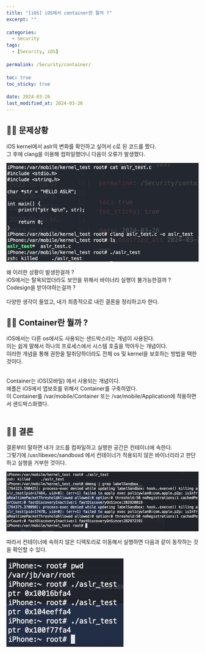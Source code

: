 ```yaml
---
title: "[iOS] iOS에서 container란 뭘까 ?"
excerpt: ""

categories:
  - Security
tags:
  - [Security, iOS]

permalink: /Security/container/

toc: true
toc_sticky: true

date: 2024-03-26
last_modified_at: 2024-03-26
---
```


## ☝🏻 문제상황
iOS kernel에서 aslr의 변화를 확인하고 싶어서 c로 된 코드를 짰다.<br>
그 후에 clang을 이용해 컴파일했더니 다음이 오류가 발생했다.

<div>
    <img src="/assets/images/aslr.png" alt=""  />
</div>



왜 이러한 상황이 발생한걸까 ?<br>
iOS에서는 탈옥되었더라도 보안을 위해서 바이너리 실행이 불가능한걸까 ?<br>
Codesign을 받아야하는걸까 ?<br>
<br>
다양한 생각이 들었고, 내가 최종적으로 내린 결론을 정리하고자 한다.

## ☝🏻 Container란 뭘까 ?
iOS에서는 다른 os에서도 사용되는 샌드박스라는 개념이 사용된다.<br>
이는 쉽게 말해서 하나의 프로세스에서 시스템 호출을 막아두는 개념이다. <br>
이러한 개념을 통해 권한을 탈취당하더라도 전체 os 및 kernel을 보호하는 방법을 택한 것이다. <br><br>

Container는 iOS(모바일) 에서 사용되는 개념이다.<br>
애플은 iOS에서 앱보호를 위해서 Container를 구축하였다.<br>
이 Container를 /var/mobile/Container 또는 /var/mobile/Application에 적용하면서 샌드박스화했다.<br><br>

## ☝🏻 결론
결론부터 말하면 내가 코드를 컴파일하고 실행한 공간은 컨테이너에 속한다.<br>
그렇기에 /usr/libexec/sandboxd 에서 컨테이너가 적용되지 않은 바이너리라고 판단하고 실행을 거부한 것이다.<br>

<div>
  <img src="/assets/images/error message.png" alt="" />
</div>


따라서 컨테이너에 속하지 않은 디렉토리로 이동해서 실행하면 다음과 같이 동작하는 것을 확인할 수 있다.<br>

<div>
  <img src="/assets/images/aslr_test.png" alt="" />
</div>
